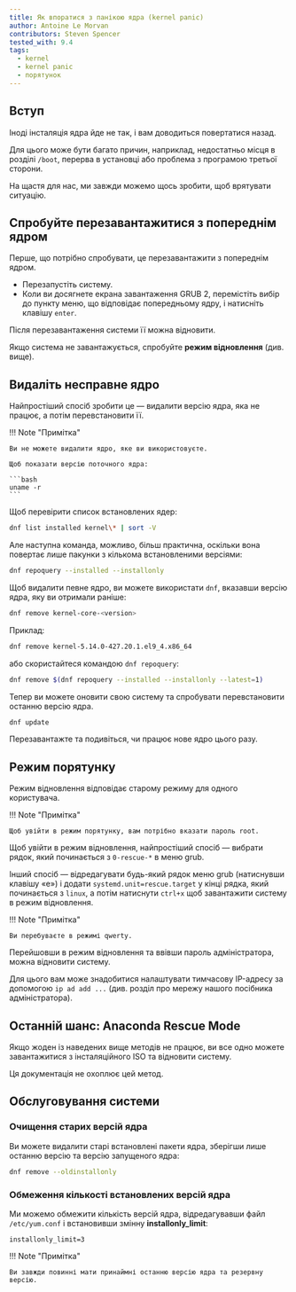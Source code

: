 ```yaml
---
title: Як впоратися з панікою ядра (kernel panic)
author: Antoine Le Morvan
contributors: Steven Spencer
tested_with: 9.4
tags:
  - kernel
  - kernel panic
  - порятунок
---
```


## Вступ

Іноді інсталяція ядра йде не так, і вам доводиться повертатися назад.

Для цього може бути багато причин, наприклад, недостатньо місця в розділі `/boot`, перерва в установці або проблема з програмою третьої сторони.

На щастя для нас, ми завжди можемо щось зробити, щоб врятувати ситуацію.

## Спробуйте перезавантажитися з попереднім ядром

Перше, що потрібно спробувати, це перезавантажити з попереднім ядром.

- Перезапустіть систему.
- Коли ви досягнете екрана завантаження GRUB 2, перемістіть вибір до пункту меню, що відповідає попередньому ядру, і натисніть клавішу `enter`.

Після перезавантаження системи її можна відновити.

Якщо система не завантажується, спробуйте **режим відновлення** (див. вище).

## Видаліть несправне ядро

Найпростіший спосіб зробити це — видалити версію ядра, яка не працює, а потім перевстановити її.

!!! Note "Примітка"

````
Ви не можете видалити ядро, яке ви використовуєте. 

Щоб показати версію поточного ядра: 

```bash
uname -r
```
````

Щоб перевірити список встановлених ядер:

```bash
dnf list installed kernel\* | sort -V
```

Але наступна команда, можливо, більш практична, оскільки вона повертає лише пакунки з кількома встановленими версіями:

```bash
dnf repoquery --installed --installonly
```

Щоб видалити певне ядро, ви можете використати `dnf`, вказавши версію ядра, яку ви отримали раніше:

```bash
dnf remove kernel-core-<version>
```

Приклад:

```bash
dnf remove kernel-5.14.0-427.20.1.el9_4.x86_64
```

або скористайтеся командою `dnf repoquery`:

```bash
dnf remove $(dnf repoquery --installed --installonly --latest=1)
```

Тепер ви можете оновити свою систему та спробувати перевстановити останню версію ядра.

```bash
dnf update
```

Перезавантажте та подивіться, чи працює нове ядро ​​цього разу.

## Режим порятунку

Режим відновлення відповідає старому режиму для одного користувача.

!!! Note "Примітка"

```
Щоб увійти в режим порятунку, вам потрібно вказати пароль root.
```

Щоб увійти в режим відновлення, найпростіший спосіб — вибрати рядок, який починається з `0-rescue-*` в меню grub.

Інший спосіб — відредагувати будь-який рядок меню grub (натиснувши клавішу «e») і додати `systemd.unit=rescue.target` у кінці рядка, який починається з `linux`, а потім натиснути `ctrl+x` щоб завантажити систему в режим відновлення.

!!! Note "Примітка"

```
Ви перебуваєте в режимі qwerty.
```

Перейшовши в режим відновлення та ввівши пароль адміністратора, можна відновити систему.

Для цього вам може знадобитися налаштувати тимчасову IP-адресу за допомогою `ip ad add ...` (див. розділ про мережу нашого посібника адміністратора).

## Останній шанс: Anaconda Rescue Mode

Якщо жоден із наведених вище методів не працює, ви все одно можете завантажитися з інсталяційного ISO та відновити систему.

Ця документація не охоплює цей метод.

## Обслуговування системи

### Очищення старих версій ядра

Ви можете видалити старі встановлені пакети ядра, зберігши лише останню версію та версію запущеного ядра:

```bash
dnf remove --oldinstallonly
```

### Обмеження кількості встановлених версій ядра

Ми можемо обмежити кількість версій ядра, відредагувавши файл `/etc/yum.conf` і встановивши змінну **installonly_limit**:

```text
installonly_limit=3
```

!!! Note "Примітка"

```
Ви завжди повинні мати принаймні останню версію ядра та резервну версію.
```
